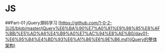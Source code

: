 # JS
##Part-01  jQuery源码学习
[https://github.com/1-0-2-3/JS/blob/master/jQuery%E6%BA%90%E7%A0%81%E9%98%85%E8%AF%BB/%E5%AD%A6%E4%B9%A0%E7%AC%94%E8%AE%B0/day01-%E6%95%B4%E4%BD%93%E6%A1%86%E6%9E%B6.md](jQuery的整体架构)

